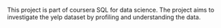 This project is part of coursera SQL for data science. The project aims to investigate the yelp dataset by profiling and understanding the data.

